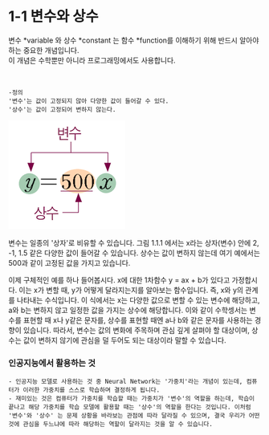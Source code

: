 # 1-1 변수와 상수

변수 *variable 와 상수 *constant 는 함수 *function를 이해하기 위해 반드시 알아야 하는 중요한 개념입니다.    
이 개념은 수학뿐만 아니라 프로그래밍에서도 사용합니다.

<br>

```
-정의
'변수'는 값이 고정되지 않아 다양한 값이 들어갈 수 있다.
'상수'는 값이 고정되어 변하지 않는다.
```

![그림 1.1.1](./변수와상수사진.png)

변수는 일종의 '상자'로 비유할 수 있습니다. 그림 1.1.1 에서는 x라는 상자(변수) 안에 2, -1, 1.5 같은 다양한 값이 들어갈 수 있습니다. 상수는 값이 변하지 않는데 여기 예에서는 500과 같이 고정된 값을 가지고 있습니다.

이제 구체적인 예를 하나 들어봅시다. x에 대한 1차함수 y =  ax + b가 있다고 가정합시다. 이는 x가 변할 때, y가 어떻게 달라지는지를 알아보는 함수입니다. 즉, x와 y의 관계를 나타내는 수식입니다. 이 식에서는 x는 다양한 값으로 변할 수 있는 변수에 해당하고, a와 b는 변하지 않고 일정한 값을 가지는 상수에 해당합니다. 이와 같이 수학셍서는 변수를 표현할 때 x나 y같은 문자를, 상수를 표현할 때엔 a나 b와 같은 문자를 사용하는 경향이 있습니다. 
따라서, 변수는 값의 변화에 주목하며 관심 깊게 살펴야 할 대상이며, 상수는 값이 변하지 않기에 관심을 덜 두어도 되는 대상이라 말할 수 있습니다. 
      
### 인공지능에서 활용하는 것
    
    - 인공지능 모델로 사용하는 것 중 Neural Network는 '가중치'라는 개념이 있는데, 컴퓨터가 이러한 가중치를 스스로 학습하며 결정하게 됩니다.   
    - 재미있는 것은 컴퓨터가 가중치를 학습할 때는 가중치가 '변수'의 역할을 하는데, 학습이 끝나고 해당 가중치를 학습 모델에 활용할 때는 '상수'의 역할을 한다는 것입니다. 이처럼 '변수'와 '상수' 는 문제 상황을 바라보는 관점에 따라 달라질 수 있으며, 결국 우리가 어떤 것에 관심을 두느냐에 따라 해당하는 역할이 달라지는 것을 알 수 있습니다.

